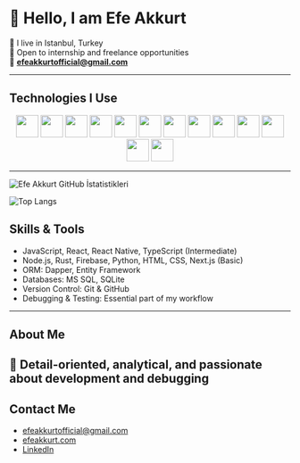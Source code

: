 # 👋 Hello, I am Efe Akkurt

🔹 I live in Istanbul, Turkey  
🔹 Open to internship and freelance opportunities  
🔹 **[efeakkurtofficial@gmail.com](mailto:efeakkurtofficial@gmail.com)**

---

## Technologies I Use

<div align="center">
  <img src="https://cdn.jsdelivr.net/gh/devicons/devicon/icons/javascript/javascript-original.svg" width="40" height="40" />
  <img src="https://cdn.jsdelivr.net/gh/devicons/devicon/icons/typescript/typescript-original.svg" width="40" height="40" />
  <img src="https://cdn.jsdelivr.net/gh/devicons/devicon/icons/react/react-original.svg" width="40" height="40" />
  <img src="https://cdn.jsdelivr.net/gh/devicons/devicon/icons/reactnative/reactnative-original.svg" width="40" height="40" />
  <img src="https://cdn.jsdelivr.net/gh/devicons/devicon/icons/nextjs/nextjs-original.svg" width="40" height="40" />
  <img src="https://cdn.jsdelivr.net/gh/devicons/devicon/icons/html5/html5-original.svg" width="40" height="40" />
  <img src="https://cdn.jsdelivr.net/gh/devicons/devicon/icons/css3/css3-original.svg" width="40" height="40" />
  <img src="https://cdn.jsdelivr.net/gh/devicons/devicon/icons/rust/rust-plain.svg" width="40" height="40" />
  <img src="https://cdn.jsdelivr.net/gh/devicons/devicon/icons/sqlite/sqlite-original.svg" width="40" height="40" />
  <img src="https://cdn.jsdelivr.net/gh/devicons/devicon/icons/firebase/firebase-plain.svg" width="40" height="40" />
  <img src="https://cdn.jsdelivr.net/gh/devicons/devicon/icons/nodejs/nodejs-original.svg" width="40" height="40" />
  <img src="https://cdn.jsdelivr.net/gh/devicons/devicon/icons/dotnetcore/dotnetcore-original.svg" width="40" height="40" />
  <img src="https://cdn.jsdelivr.net/gh/devicons/devicon/icons/microsoftsqlserver/microsoftsqlserver-plain.svg" width="40" height="40" />
</div>

-----

![Efe Akkurt GitHub İstatistikleri](https://github-readme-stats.vercel.app/api?username=EfeAkkurt&show_icons=true&theme=dark&count_private=true)  

![Top Langs](https://github-readme-stats.vercel.app/api/top-langs/?username=EfeAkkurt&theme=dark&layout=compact) 

## Skills & Tools

- JavaScript, React, React Native, TypeScript (Intermediate)
- Node.js, Rust, Firebase, Python, HTML, CSS, Next.js (Basic)
- ORM: Dapper, Entity Framework
- Databases: MS SQL, SQLite
- Version Control: Git & GitHub
- Debugging & Testing: Essential part of my workflow

-----

## About Me

🔹 Detail-oriented, analytical, and passionate about development and debugging  
-----

## Contact Me

-  efeakkurtofficial@gmail.com
-  [efeakkurt.com](https://efeakkurt.com)
-  [LinkedIn](https://www.linkedin.com/in/efe-akkurt-44a08928a/)

